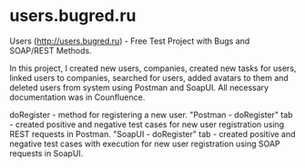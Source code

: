 # users.bugred.ru

Users (http://users.bugred.ru) - Free Test Project with Bugs and SOAP/REST Methods.

In this project, I created new users, companies, created new tasks for users, linked users to companies, searched for users, added avatars to them and deleted users from system using Postman and SoapUI. All necessary documentation was in Counfluence. 

doRegister - method for registering a new user.
"Postman - doRegister" tab - created positive and negative test cases for new user registration using REST requests in Postman.
"SoapUI - doRegister" tab - created positive and negative test cases with execution for new user registration using SOAP requests in SoapUI.